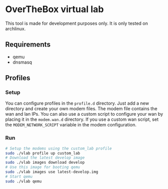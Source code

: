 # OverTheBox virtual lab

This tool is made for development purposes only. It is only tested on archlinux.

## Requirements

* qemu
* dnsmasq

## Profiles

### Setup

You can configure profiles in the `profile.d` directory. Just add a new
directory and create your own modem files. The modem file contains the wan and
lan IPs. You can also use a custom script to configure your wan by placing it
in the `modem.wan.d` directory. If you use a custom wan script, set the
`MODEM_NETWORK_SCRIPT` variable in the modem configuration.

### Run

```sh
# Setup the modems using the custom_lab profile
sudo ./vlab profile up custom_lab
# Download the latest develop image
sudo ./vlab images download develop
# Use this image for booting qemu
sudo ./vlab images use latest-develop.img
# Start qemu
sudo ./vlab qemu

```
